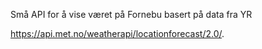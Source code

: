 Små API for å vise været på Fornebu basert på data fra YR

https://api.met.no/weatherapi/locationforecast/2.0/.

